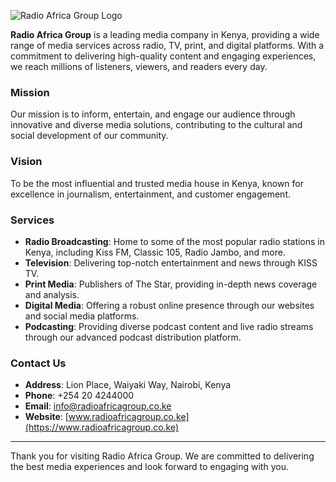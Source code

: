 

![Radio Africa Group Logo](https://media.licdn.com/dms/image/C4D0BAQG3YusCJ1wGww/company-logo_200_200/0/1630548998101/radio_africa_group_logo?e=2147483647&v=beta&t=i4i_cfg47Wkfg2HN14LP4bszymQeHEoS2fKASgUuTZs)

**Radio Africa Group** is a leading media company in Kenya, providing a wide range of media services across radio, TV, print, and digital platforms. With a commitment to delivering high-quality content and engaging experiences, we reach millions of listeners, viewers, and readers every day.

### Mission

Our mission is to inform, entertain, and engage our audience through innovative and diverse media solutions, contributing to the cultural and social development of our community.

### Vision

To be the most influential and trusted media house in Kenya, known for excellence in journalism, entertainment, and customer engagement.

### Services

- **Radio Broadcasting**: Home to some of the most popular radio stations in Kenya, including Kiss FM, Classic 105, Radio Jambo, and more.
- **Television**: Delivering top-notch entertainment and news through KISS TV.
- **Print Media**: Publishers of The Star, providing in-depth news coverage and analysis.
- **Digital Media**: Offering a robust online presence through our websites and social media platforms.
- **Podcasting**: Providing diverse podcast content and live radio streams through our advanced podcast distribution platform.

### Contact Us

- **Address**: Lion Place, Waiyaki Way, Nairobi, Kenya
- **Phone**: +254 20 4244000
- **Email**: info@radioafricagroup.co.ke
- **Website**: [www.radioafricagroup.co.ke](https://www.radioafricagroup.co.ke)

---


Thank you for visiting Radio Africa Group. We are committed to delivering the best media experiences and look forward to engaging with you.
